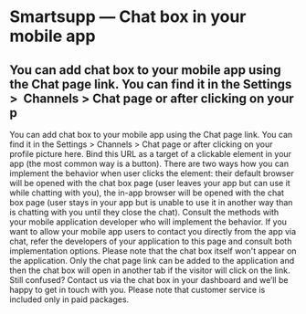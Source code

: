 # Smartsupp — Chat box in your mobile app
## You can add chat box to your mobile app using the Chat page link. You can find it in the Settings >  Channels > Chat page or after clicking on your p
You can add chat box to your mobile app using the Chat page link. You can find it in the Settings > Channels > Chat page or after clicking on your profile picture here. Bind this URL as a target of a clickable element in your app (the most common way is a button). There are two ways how you can implement the behavior when user clicks the element:
their default browser will be opened with the chat box page (user leaves your app but can use it while chatting with you),
the in-app browser will be opened with the chat box page (user stays in your app but is unable to use it in another way than is chatting with you until they close the chat).
Consult the methods with your mobile application developer who will implement the behavior. If you want to allow your mobile app users to contact you directly from the app via chat, refer the developers of your application to this page and consult both implementation options.
Please note that the chat box itself won't appear on the application. Only the chat page link can be added to the application and then the chat box will open in another tab if the visitor will click on the link.
Still confused? Contact us via the chat box in your dashboard and we’ll be happy to get in touch with you. Please note that customer service is included only in paid packages.

